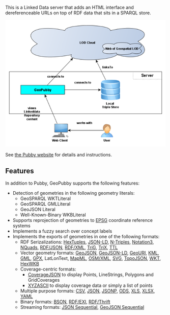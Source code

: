 This is a Linked Data server that adds an HTML interface and
dereferenceable URLs on top of RDF data that sits in a SPARQL
store.

![GeoPubby Architecture](geopubby.png)

See [the Pubby website](http://www4.wiwiss.fu-berlin.de/pubby/)
for details and instructions.

## Features

In addition to Pubby, GeoPubby supports the following features:

-   Detection of geometries in the following geometry literals:
    -   GeoSPARQL WKTLiteral
    -   GeoSPARQL GMLLiteral
    -   GeoJSON Literal
    -   Well-Known-Binary WKBLiteral
-   Supports reprojection of geometries to [EPSG](http://www.epsg-registry.org) coordinate reference systems
-   Implements a fuzzy search over concept labels
-   Implements the exports of geometries in one of the following formats:
    -   RDF Serizalizations:  [HexTuples](https://github.com/ontola/hextuples), [JSON-LD](https://json-ld.org/spec/latest/json-ld/), [N-Triples](https://www.w3.org/TR/n-triples/), [Notation3](https://www.w3.org/TeamSubmission/n3/), [NQuads](https://www.w3.org/TR/n-quads/), [RDF/JSON](https://www.w3.org/TR/rdf-json/), [RDF/XML](https://www.w3.org/TR/rdf-syntax-grammar/), [TriG](https://www.w3.org/TR/trig/), [TriX](https://www.hpl.hp.com/techreports/2004/HPL-2004-56.html), [TTL](https://www.w3.org/TR/turtle/)
    -   Vector geometry formats: [GeoJSON](https://geojson.org/), [GeoJSON-LD](https://geojson.org/geojson-ld/), [GeoURI](https://geouri.org), [KML](https://www.ogc.org/standards/kml/), [GML](https://www.ogc.org/standards/gml),
        [GPX](https://www.topografix.com/gpx.asp), LatLonText, [MapML](https://maps4html.org/MapML/spec/), [OSM/XML](https://wiki.openstreetmap.org/wiki/OSM_XML), [SVG](https://www.w3.org/Graphics/SVG/), [TopoJSON](https://github.com/topojson/topojson), [WKT](https://www.ogc.org/standards/sfa), [HexWKB](https://www.iso.org/standard/40114.html)
    -   Coverage-centric formats:
        -   [CoverageJSON](https://covjson.org) to display Points, LineStrings, Polygons and GridCoverages
        -   [XYZASCII](https://gdal.org/drivers/raster/xyz.html) to display coverage data or simply a list of points
    -   Multiple purpose formats: [CSV](https://tools.ietf.org/html/rfc4180), [JSON](https://www.json.org/json-en.html), [JSONP](http://jsonp.eu), [ODS](http://www.openoffice.org/sc/excelfileformat.pdf), [XLS](http://www.openoffice.org/sc/excelfileformat.pdf), [XLSX](http://www.openoffice.org/sc/excelfileformat.pdf), [YAML](https://yaml.org)
    -   Binary formats: [BSON](http://bsonspec.org/), [RDF/EXI](https://www.w3.org/TR/exi/), [RDF/Thrift](https://afs.github.io/rdf-thrift/)
    -   Streaming formats: [JSON Sequential](https://tools.ietf.org/html/rfc7464), [GeoJSON Sequential](https://github.com/geojson/geojson-text-sequences)
